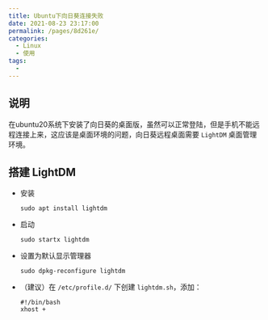 ```yaml
---
title: Ubuntu下向日葵连接失败
date: 2021-08-23 23:17:00
permalink: /pages/8d261e/
categories: 
  - Linux
  - 使用
tags: 
  - 
---
```



## 说明

在ubuntu20系统下安装了向日葵的桌面版，虽然可以正常登陆，但是手机不能远程连接上来，这应该是桌面环境的问题，向日葵远程桌面需要 `LightDM` 桌面管理环境。

## 搭建 LightDM
- 安装
  ```shell
  sudo apt install lightdm
  ```
- 启动
  ```shell
  sudo startx lightdm
  ```
- 设置为默认显示管理器
  ```shell
  sudo dpkg-reconfigure lightdm
  ```
- （建议）在 `/etc/profile.d/` 下创建 `lightdm.sh`，添加：
  ```shell
  #!/bin/bash
  xhost +
  ```
 

 